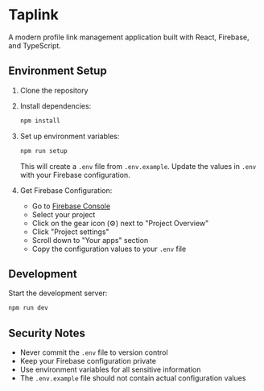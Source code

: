 # Taplink

A modern profile link management application built with React, Firebase, and TypeScript.

## Environment Setup

1. Clone the repository
2. Install dependencies:
   ```bash
   npm install
   ```

3. Set up environment variables:
   ```bash
   npm run setup
   ```
   This will create a `.env` file from `.env.example`. Update the values in `.env` with your Firebase configuration.

4. Get Firebase Configuration:
   - Go to [Firebase Console](https://console.firebase.google.com)
   - Select your project
   - Click on the gear icon (⚙️) next to "Project Overview"
   - Click "Project settings"
   - Scroll down to "Your apps" section
   - Copy the configuration values to your `.env` file

## Development

Start the development server:
```bash
npm run dev
```

## Security Notes

- Never commit the `.env` file to version control
- Keep your Firebase configuration private
- Use environment variables for all sensitive information
- The `.env.example` file should not contain actual configuration values